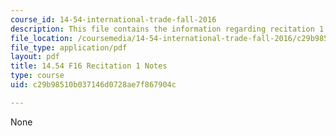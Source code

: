 ```yaml
---
course_id: 14-54-international-trade-fall-2016
description: This file contains the information regarding recitation 1 notes.
file_location: /coursemedia/14-54-international-trade-fall-2016/c29b98510b037146d0728ae7f867904c_MIT14_54F16_Recitation1.pdf
file_type: application/pdf
layout: pdf
title: 14.54 F16 Recitation 1 Notes
type: course
uid: c29b98510b037146d0728ae7f867904c

---
```

None